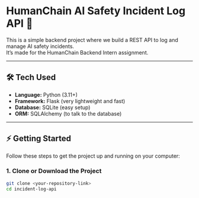 # HumanChain AI Safety Incident Log API 🚀 
This is a simple backend project where we build a REST API to log and manage AI safety incidents.  
It’s made for the HumanChain Backend Intern assignment.

---

## 🛠 Tech Used

- **Language:** Python (3.11+)
- **Framework:** Flask (very lightweight and fast)
- **Database:** SQLite (easy setup)
- **ORM:** SQLAlchemy (to talk to the database)

---

## ⚡ Getting Started

Follow these steps to get the project up and running on your computer:

### 1. Clone or Download the Project

```bash
git clone <your-repository-link>
cd incident-log-api

